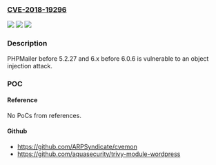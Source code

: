 ### [CVE-2018-19296](https://cve.mitre.org/cgi-bin/cvename.cgi?name=CVE-2018-19296)
![](https://img.shields.io/static/v1?label=Product&message=n%2Fa&color=blue)
![](https://img.shields.io/static/v1?label=Version&message=n%2Fa&color=blue)
![](https://img.shields.io/static/v1?label=Vulnerability&message=n%2Fa&color=brighgreen)

### Description

PHPMailer before 5.2.27 and 6.x before 6.0.6 is vulnerable to an object injection attack.

### POC

#### Reference
No PoCs from references.

#### Github
- https://github.com/ARPSyndicate/cvemon
- https://github.com/aquasecurity/trivy-module-wordpress

